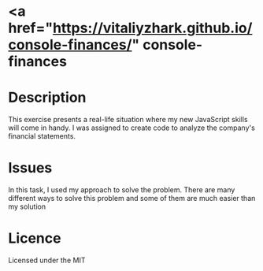 # <a href="https://vitaliyzhark.github.io/console-finances/" console-finances </a>

<h1>Description</h1>
<p>This exercise presents a real-life situation where my new JavaScript skills will come in handy. I was assigned to create code to analyze the company's financial statements.<p>

<h1>Issues</h1>
<p>In this task, I used my approach to solve the problem. There are many different ways to solve this problem and some of them are much easier than my solution</p>

<h1>Licence</h1>
<p>Licensed under the MIT</p>
